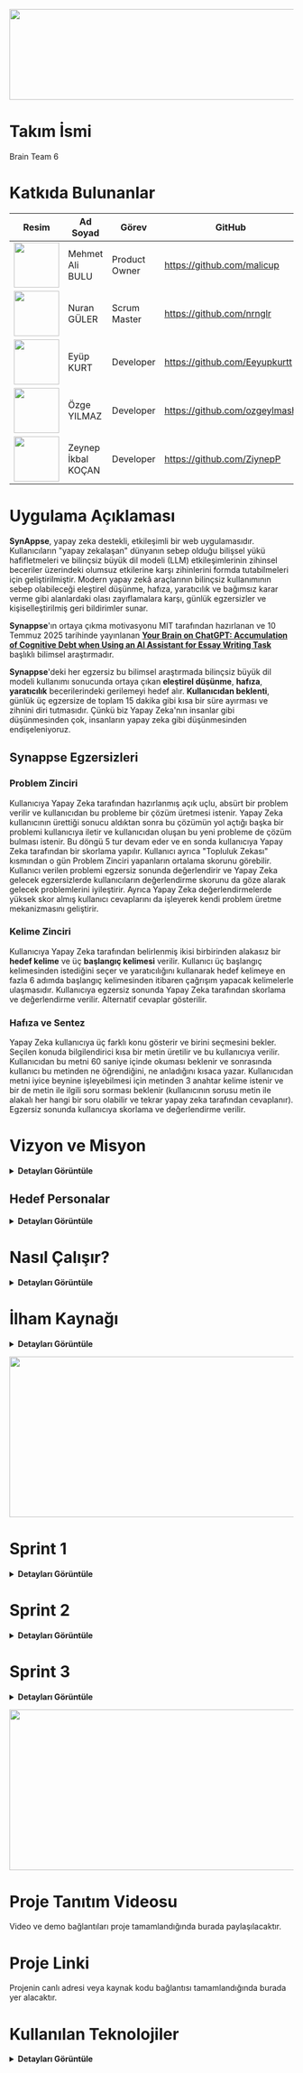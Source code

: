 
<p align="center">
 <img src="project_management/general/headers/logo.png" width="682" height="161"/> 
</p>


# Takım İsmi 

Brain Team 6


# Katkıda Bulunanlar

| Resim | Ad Soyad | Görev | GitHub | Linkedin |
| --- | --- | --- | --- | --- |
| <img src="project_management/general/devpics/mehmet.png" width="80" height="80"/> | Mehmet Ali BULU | Product Owner | https://github.com/malicup | https://www.linkedin.com/in/mehmet-ali-bulu-3b0869257/ |
| <img src="project_management/general/devpics/nuran.png" width="80" height="80"/> | Nuran GÜLER | Scrum Master | https://github.com/nrnglr | https://www.linkedin.com/in/nuran-güler-3439a0262/ |
| <img src="project_management/general/devpics/eyup.png" width="80" height="80"/> | Eyüp KURT | Developer | https://github.com/Eeyupkurtt | https://www.linkedin.com/in/eyupkurt/ |
| <img src="project_management/general/devpics/ozge.png" width="80" height="80"/> | Özge YILMAZ | Developer | https://github.com/ozgeylmash | https://www.linkedin.com/in/ozge-yillmaz/ |
| <img src="project_management/general/devpics/zeynep.png" width="80" height="80"/> | Zeynep İkbal KOÇAN | Developer | https://github.com/ZiynepP | https://www.linkedin.com/in/zeynep-ikbal-ko%C3%A7an-849b4a199/ |


# Uygulama Açıklaması

**SynAppse**, yapay zeka destekli, etkileşimli bir web uygulamasıdır. Kullanıcıların "yapay zekalaşan" dünyanın sebep olduğu bilişsel yükü hafifletmeleri ve bilinçsiz büyük dil modeli (LLM) etkileşimlerinin zihinsel beceriler üzerindeki olumsuz etkilerine karşı zihinlerini formda tutabilmeleri için geliştirilmiştir. Modern yapay zekâ araçlarının bilinçsiz kullanımının sebep olabileceği eleştirel düşünme, hafıza, yaratıcılık ve bağımsız karar verme gibi alanlardaki olası zayıflamalara karşı, günlük egzersizler ve kişiselleştirilmiş geri bildirimler sunar.

**Synappse**'ın ortaya çıkma motivasyonu MIT tarafından hazırlanan ve 10 Temmuz 2025 tarihinde yayınlanan [**Your Brain on ChatGPT: Accumulation of Cognitive Debt when Using an AI Assistant for Essay Writing Task**](https://arxiv.org/pdf/2506.08872) başlıklı bilimsel araştırmadır.

**Synappse**'deki her egzersiz bu bilimsel araştırmada bilinçsiz büyük dil modeli kullanımı sonucunda ortaya çıkan **eleştirel düşünme**, **hafıza**, **yaratıcılık** becerilerindeki gerilemeyi hedef alır. **Kullanıcıdan beklenti**, günlük üç egzersize de toplam 15 dakika gibi kısa bir süre ayırması ve zihnini diri tutmasıdır. Çünkü biz Yapay Zeka'nın insanlar gibi düşünmesinden çok, insanların yapay zeka gibi düşünmesinden endişeleniyoruz.

## Synappse Egzersizleri

### Problem Zinciri
Kullanıcıya Yapay Zeka tarafından hazırlanmış açık uçlu, absürt bir problem verilir ve kullanıcıdan bu probleme bir çözüm üretmesi istenir. Yapay Zeka kullanıcının ürettiği sonucu aldıktan sonra bu çözümün yol açtığı başka bir problemi kullanıcıya iletir ve kullanıcıdan oluşan bu yeni probleme de çözüm bulması istenir. Bu döngü 5 tur devam eder ve en sonda kullanıcıya Yapay Zeka tarafından bir skorlama yapılır. Kullanıcı ayrıca "Topluluk Zekası" kısmından o gün Problem Zinciri yapanların ortalama skorunu görebilir. Kullanıcı verilen problemi egzersiz sonunda değerlendirir ve Yapay Zeka gelecek egzersizlerde kullanıcıların değerlendirme skorunu da göze alarak gelecek problemlerini iyileştirir. Ayrıca Yapay Zeka değerlendirmelerde yüksek skor almış kullanıcı cevaplarını da işleyerek kendi problem üretme mekanizmasını geliştirir.

### Kelime Zinciri
Kullanıcıya Yapay Zeka tarafından belirlenmiş ikisi birbirinden alakasız bir **hedef kelime** ve üç **başlangıç kelimesi** verilir. Kullanıcı üç başlangıç kelimesinden istediğini seçer ve yaratıcılığını kullanarak hedef kelimeye en fazla 6 adımda başlangıç kelimesinden itibaren çağrışım yapacak kelimelerle ulaşmasıdır. Kullanıcıya egzersiz sonunda Yapay Zeka tarafından skorlama ve değerlendirme verilir. Alternatif cevaplar gösterilir.

### Hafıza ve Sentez
Yapay Zeka kullanıcıya üç farklı konu gösterir ve birini seçmesini bekler. Seçilen konuda bilgilendirici kısa bir metin üretilir ve bu kullanıcıya verilir. Kullanıcıdan bu metni 60 saniye içinde okuması beklenir ve sonrasında kullanıcı bu metinden ne öğrendiğini, ne anladığını kısaca yazar. Kullanıcıdan metni iyice beynine işleyebilmesi için metinden 3 anahtar kelime istenir ve bir de metin ile ilgili soru sorması beklenir (kullanıcının sorusu metin ile alakalı her hangi bir soru olabilir ve tekrar yapay zeka tarafından cevaplanır). Egzersiz sonunda kullanıcıya skorlama ve değerlendirme verilir.

# Vizyon ve Misyon

<details>
  <summary><strong>Detayları Görüntüle</strong></summary>

### Vizyon  
Yapay zeka çağında insan zihnini pasif bir kullanıcı olmaktan çıkarıp aktif bir üreticiye dönüştüren; bunu günlük bir alışkanlık haline getiren, bilişsel yetileri koruyan, geliştiren ve bireyin entelektüel bağımsızlığını sürdürülebilir kılan birinci öncelikli dijital zihin sağlığı platformu olmak.


### Misyon
Üretken yapay zekanın günlük yaşamdaki yaygın kullanımıyla ortaya çıkan “bilişsel borçlanma” riskine karşı, bilimsel temellere dayanan, hedef odaklı ve etkileşimli zihinsel egzersizlerle mücadele etmek. Kullanıcının eleştirel düşünme, hafıza, yaratıcılık ve karar verme gibi temel bilişsel yetilerini her gün küçük adımlarla, ama kalıcı biçimde güçlendirmek.

</details>


##  Hedef Personalar

<details>
  <summary><strong>Detayları Görüntüle</strong></summary>


###  Dijital Çağın Çocukları (Örn: İlkokul/Ortaokul Çağı)

**Meslek/Durum**: İlkokul veya ortaokul öğrencileri.

**Motivasyon**: Öğrenmeyi eğlenceli hale getirmek, okul derslerinde daha başarılı olmak ve dijital araçları bilinçli kullanma alışkanlığı edinmek. Ebeveynleri, çocuklarının teknoloji bağımlılığının zihinsel becerilerini olumsuz etkilemesinden endişe duyuyor olabilir.

**Acı Noktaları**: Kolay bilgiye ulaşımın getirdiği ezbercilik, okuduğunu anlama ve yorumlamada zorlanma, dikkat dağınıklığı, yaratıcı oyun ve düşünme süreçlerinde azalma. Okul ödevlerinde veya günlük hayatta kendi başlarına çözüm üretmek yerine hemen internete veya yapay zekaya yönelme eğilimi.

**Synappse'den Beklentisi**: Eğlenceli ve oyunlaştırılmış mini egzersizler aracılığıyla problem çözme, hafıza ve yaratıcılık becerilerini geliştirmek. Günlük rutinlerine kolayca entegre edilebilecek, kısa ve dikkat çekici aktivitelerle zihinsel çevikliklerini artırmak. Ebeveynler için ise çocuklarının zihinsel gelişimini destekleyen, güvenli ve eğitici bir alternatif sunması. Kolay modun varlığı sayesinde, çocukların sıkılmadan ve zorlanmadan katılabilecekleri bir deneyim.

### Yaratıcı Profesyonel (Örn: Dijital Pazarlamacı, Yazılımcı vb.)

**Meslek**: İçerik üreticisi, pazarlama uzmanı, yazılımcı, tasarımcı, araştırmacı.

**Motivasyon**: İşlerinde özgün ve taze fikirler üretme yeteneğini korumak. YZ'nin sunduğu hazır çözümlerin kendi yaratıcı kıvılcımlarını sönümlemesinden endişe duyuyorlar. Günlük yoğun tempoda zihinlerini aktif tutacak pratik yollar arıyorlar.

**Acı Noktaları**: Yaratıcılık tıkanıklığı, rutin işlerde zihinsel yorgunluk, yeni fikirler üretmekte hissedilen pasiflik. YZ'ye olan bağımlılığın uzun vadede kendi özgün düşünce süreçlerini köreltebileceği endişesi.

**Synappse'den Beklentisi**: Güne başlarken veya gün içinde kısa molalarda zihinlerini canlandıracak, yaratıcı düşünme modunu tetikleyecek mini egzersizler. Küçük zorluklarla beyinlerini zinde tutarak, yaratıcı esnekliklerini sürdürme ve ani fikirler üretme kapasitelerini destekleme.


###  Odaklanma Arayan Öğrenci (Örn: Üniversite Öğrencisi, Uzaktan Eğitim Alan)  

**Meslek**: Üniversite öğrencisi, uzaktan eğitim öğrencisi, sınavlara hazırlanan.

**Motivasyon**: Bilgiyi daha iyi akılda tutmak, okuduklarını ve öğrendiklerini derinlemesine anlamak. YZ'nin özet çıkarma gibi kolaylıklarının, aslında bilgiyi işleme ve hatırlama süreçlerini yüzeyselleştirdiğini fark etmiş olabilirler. Odaklanma sorunları ve bilgiye yüzeysel yaklaşım konusunda endişeliler.

**Acı Noktaları**: Uzun süreli odaklanma zorluğu, okuduklarını kısa sürede unutma, bilgiyi kendi cümleleriyle yorumlamakta veya sentezlemekte zorlanma. Sınavlar ve projelerde YZ'ye aşırı güvenme sonucu kendi öğrenme kaslarının zayıfladığını hissetme.

**Synappse'den Beklentisi**: Hafızayı güçlendirmeye yönelik kısa, etkileşimli alıştırmalar. Bilgiyi daha iyi içselleştirmelerine yardımcı olacak, eleştirel okuma ve analiz becerilerini nazikçe geliştirecek günlük görevler. Öğrenme süreçlerindeki küçük aksaklıkları gidermek için pratik bir destek.




###  Bilinçli Teknoloji Kullanıcısı (Örn: Farkediyorum, Gelişiyorum)

**Meslek**: Çeşitli (yönetici, ebeveyn, serbest çalışan)

**Motivasyon**: Dijital araçların ve YZ'nin getirdiği kolaylıkların kendi bağımsız düşünme ve karar verme süreçlerini nasıl etkilediğini merak eden, bu konuda bilinçli adımlar atmak isteyen kişiler. Zihinsel keskinliklerini korumak ve "dijital beynimi tembelleştiriyor mu?" sorusuna yanıt arıyorlar.

**Acı Noktaları**: Günlük kararlarda dahi YZ'ye veya internete başvurma alışkanlığı, kendi başına çözüm üretme cesaretinde azalma hissi. Zihinsel "otomatik pilot" modundan çıkma ihtiyacı. Odaklanma süresinin kısalması.

**Synappse'den Beklentisi**: Günlük rutinlerine kolayca entegre edebilecekleri, zihinsel çevikliklerini artıracak ve bağımsız karar verme kaslarını nazikçe çalıştıracak kısa egzersizler. YZ'nin olası olumsuz etkilerine karşı küçük bir zihinsel antrenman niteliğinde bir uygulama.

</details>


#  Nasıl Çalışır?

<details>
  <summary><strong>Detayları Görüntüle</strong></summary>

1. **Etkileşimli Arayüz**  
   Kullanıcı uygulamaya girdiğinde, zihinsel yetileri temsil eden loblara ayrılmış **interaktif bir beyin haritası** ile karşılaşır. Her lob belirli bir bilişsel alanı temsil eder. Kullanıcı bu harita üzerinden kendi zihinsel yolculuğunu özgürce başlatır.

2. **Lob Seçimi**  
   Kullanıcı aşağıdaki seçeneklerden bir lob belirleyerek o güne özel egzersizlere başlar:  
   - **Frontal Lob:** Eleştirel düşünme ve karar verme  
   - **Parietal Lob:** Dikkat ve problem çözme  
   - **Temporal Lob:** Hafıza ve dil  
   - **Oksipital Lob:** Görsel analiz görevleri  

3. **Yapay Zekâ Destekli Egzersiz**  
   Seçilen lob doğrultusunda, üretken yapay zekâ tarafından **dinamik olarak üretilmiş görevler** sunulur. Bu görevler aşağıdaki bilişsel alanları hedefler:  
   - Hafıza  
   - Mantık  
   - Dikkat  
   - Görsel/işitsel işlemleme  
   - Eleştirel düşünme  
   Yapay zekâ burada cevap üreten değil, **bilişsel görev tasarlayan** bir araç olarak görev yapar.

4. **Zaman Takibi ve Odak Ölçümü**  
   Her görevde aşağıdaki veriler izlenir:  
   - Tepki süresi  
   - Dikkat süresi  
   - Yanıt kalitesi  
   Bu veriler kullanılarak kullanıcının anlık bilişsel performansı analiz edilir ve gelişimi takip edilir.

5. **Nöro-Bilgilendirme**  
   Görev başlamadan önce, seçilen lobun işlevi hakkında kısa bir bilimsel açıklama sunulur.  
   > Örneğin: “Frontal lob, planlama ve karar verme süreçlerini yönetir. Bugünkü egzersiziniz bu becerileri hedef alacak.”  
   Bu yaklaşım, kullanıcıyı yalnızca egzersize değil, **beyniyle olan ilişkisine** de bilinçli şekilde dahil eder.

6. **Geribildirim ve Değerlendirme**  
   Görev sonunda yapay zekâ şu analizleri sağlar:  
   - Performans puanı  
   - Güçlü ve gelişime açık alanlar  
   - Kişiselleştirilmiş egzersiz önerileri  
   Kullanıcı, hangi alanda ne kadar geliştiğini doğrudan görebilir.

7. **Gelişim Takibi Paneli**  
   Kullanıcıya özel panelde, **lob bazlı bilişsel performans** zaman içinde grafiklerle görselleştirilir.  
   > Örneğin: “Parietal lob performansında %18 artış gözlemlendi.”  
   Böylece kullanıcı kendi bilişsel haritasını adım adım inşa eder.

8. **Günlük Görev & Lob Döngüsü**  
   Uygulama her gün farklı bir lobu hedef alacak şekilde görev önerir:  
   - Pazartesi → Frontal  
   - Salı → Temporal  
   - Çarşamba → Oksipital  
   Bu sistem, **nöroplastisiteyi destekleyen dengeli bir zihinsel antrenman** yapısı oluşturur.

9. **Yapay Zekâ Destekli Tavsiyeler**  
   AI, geçmiş görev verilerini analiz ederek kullanıcıya özel öneriler sunar:  
   > “Bu hafta Parietal lob performansınızda düşüş gözlemlendi. Dikkat egzersizlerine ağırlık vermenizi öneriyoruz.”

Bu yapı sayesinde **Synappse**, yalnızca bir beyin egzersizi aracı değil; **kişisel, bilimsel ve sürdürülebilir bir zihinsel gelişim platformudur.**

</details>


# İlham Kaynağı

<details>
  <summary><strong>Detayları Görüntüle</strong></summary>

Projemiz, MIT Media Lab tarafından yürütülen **"Your Brain on ChatGPT: Accumulation of Cognitive Debt..."** başlıklı akademik çalışmanın bulgularını temel almaktadır. Bu çalışma, YZ asistanlarının kullanımının kısa vadede bilişsel yükü azaltsa da, uzun vadede ciddi bilişsel maliyetler yarattığını ortaya koymuştur. Biz bu temel sorunu **"Bilişsel Borçlanma"** olarak adlandırıyoruz.

### Bilişsel borçlanmanın temel belirtileri ve hedeflediğimiz problemler şunlardır:

1. **Eleştirel Düşünme ve Problem Çözme Becerilerinde Azalma:**  
YZ'nin sunduğu hazır, sentezlenmiş ve tekil cevaplar, beynin karmaşık sorunları analiz etme, farklı bakış açılarını değerlendirme, argümanlardaki hataları tespit etme ve özgün çözümler üretme yeteneğini zayıflatır.  

2. **Hafıza Zayıflığı ve Yüzeysel Öğrenme:**  
Bilgiyi araştırma, anlama ve kendi kelimelerimizle yeniden yapılandırma süreci, bilginin kalıcı hafızaya kaydedilmesini sağlar. YZ bu süreci atlayarak bilgiyi doğrudan sunduğunda, öğrenme ve hatırlama süreçleri yüzeyselleşir. Çalışma, YZ kullananların yazdıkları metinlerden dakikalar sonra bile alıntı yapamadığını göstermiştir.  

3. **Yaratıcılık ve Özgün Düşüncenin Körelmesi:**  
Çalışmanın EEG verileri, YZ kullanımının beynin yaratıcılıkla ilişkili sinirsel ağlarının daha az aktif olmasına neden olduğunu göstermektedir. YZ'nin genellikle en "olasılıklı" ve tahmin edilebilir çıktıları üretmesi, zamanla kalıpların dışında düşünme (divergent thinking) yeteneğimizi köreltebilir.  

4. **Bağımsız Karar Verme Yeteneğinde Gerileme:**  
Beynin planlama, organizasyon, izleme ve karar verme gibi yürütücü işlevlerle (executive functions) ilgili bölgeleri, YZ kullanımıyla daha az aktif hale gelir. Bu durum, gelecekte YZ olmadan bir görevi baştan sona planlama ve yönetme konusunda zorluklar yaşanmasına neden olabilir.

Kaynak: [Your Brain on ChatGPT: Accumulation of Cognitive Debt | MIT](https://arxiv.org/pdf/2506.08872v1)

</details>


<p align="center">
 <img src="project_management/general/headers/github_sprints.png" width="830" height="285"/> 
</p>


# Sprint 1
<details>
  <summary><strong>Detayları Görüntüle</strong></summary>

### Sprint Bilgileri
- Sprint Başlangıç Tarihi: 24.06.2025  
- Sprint Bitiş Tarihi: 06.07.2025  
- Sprint Süresi: 13 Gün 
- Takım: AI Grup 6  

---

### Sprint Review

**Sprint İçindeki Beklenen Puan Tamamlanması:**

- **Hedeflenen Puan:** *135 Puan*

**Puan Tamamlama Mantığı:**

- Toplamda **1000 puanlık** genel hedef belirlendi.
- **1. Sprint**: Fikir üretimi, planlama ve tasarım odaklı olduğu için **135 puan** hedeflendi ve tamamlandı.  
- **2. Sprint**: Kodlama, API entegrasyonu ve temel işlevlerin geliştirilmesi için **480 puan** hedeflenmektedir.  
- **3. Sprint**: Entegrasyon, test ve son düzeltmeler için **385 puanlık** bir hedef öngörülmektedir.


### Sprint Review Görselleri

<p align="center">
  <img src="project_management/sprint1_documents/Sprint_Board1.jpg" width="644" height="650"/>  
  <br><strong>Sprint Board 1 </strong>
</p>

<p align="center">
  <img src="project_management/sprint1_documents/Sprint_Board2.jpg" width="644" height="650"/>  
  <br><strong>Sprint Board (Devamı) </strong>
</p>

<p align="center">
  <img src="project_management/sprint1_documents/Burndown_Chart.jpg" width="644" height="650"/>  
  <br><strong>Burndown Chart</strong>
</p>

<p align="center">
  <img src="project_management/sprint1_documents/Home_Page.jpg" width="644" height="650"/>  
  <br><strong>Home Page</strong>
</p>

<p align="center">
  <img src="project_management/sprint1_documents/Login_Page.jpg" width="644" height="650"/>  
  <br><strong>Login Page</strong>
</p>

---

### Daily Scrum

**Sprint 1 Günlük İş Takibi**

| Gün | Tarih       | Yapılan İşler                                                   | Tamamlanan Görev(ler)                                               | Puan |
|-----|-------------|------------------------------------------------------------------|----------------------------------------------------------------------|------|
| 1   | 24.06.2025  | Sprint başlatıldı, proje konsepti oluşturuldu                   | Proje konsepti belirleme                                            | 15   |
| 2   | 25.06.2025  | Ana fikir netleştirildi, problem tanımı yazıldı                 | Proje fikrinin oluşturulması                                        | 15   |
| 3   | 26.06.2025  | Rol dağılımları yapıldı, görev paylaşımı netleşti               | Takım içi görev ve rol dağılımı                                     | 15   |
| 4   | 27.06.2025  | Uygulama özelleştirildi, teknik araştırmalara başlandı          | Uygulama fikrinin özelleştirilmesi + Teknik araştırma (kısmen)     | 10   |
| 5   | 28.06.2025  | Teknik araştırma tamamlandı                                     | Teknik araştırmaların tamamı                                       | 10   |
| 6   | 29.06.2025  | Logo çizildi, GitHub yapısı oluşturuldu                         | Logo tasarımı + README & GitHub yapısı                             | 10   |
| 7   | 30.06.2025  | Dokümantasyon taslağı hazırlandı                                | Taslak dokümantasyon                                               | 10   |
| 8   | 01.07.2025  | Backend API bağlantısı taslaklandı                              | API bağlantısı backend taslakları                                  | 5    |
| 9   | 02.07.2025  | Login sayfası Figma’da tasarlandı                               | Login sayfası tasarımı                                             | 5    |
| 10  | 03.07.2025  | Header tasarımı tamamlandı                                      | Web sayfası header tasarımı                                        | 5    |
| 11  | 04.07.2025  | Burndown chart çizildi, sprint dokümantasyonu yapıldı           | Chart + Sprint 1 dökümanı                                          | 10   |
| 12  | 05.07.2025  | Landing page tasarımı başlatıldı                                | Landing page tasarımına başlanması                                 | 5    |
| 13  | 06.07.2025  | Feature listesi çıkarıldı, sprint sonlandırıldı                 | Feature listesi (in progress)                                      | 5    |

**Toplam Puan:** 135

<p align="center">
  <img src="project_management/sprint1_documents/WhatsApp_Chat1.jpg" width="644" height="650"/>  
  <br><strong>WhatsApp Chat</strong>
</p>

<p align="center">
  <img src="project_management/sprint1_documents/WhatsApp_Chat2.jpg" width="644" height="650"/>  
  <br><strong>WhatsApp Chat</strong>
</p>


- UI tasarımlarında Figma kullanılmasına karar verildi.
- Proje yönetim aracı olarak Miro kullanılmasına karar verildi.
- Günlük scrum toplantıları, takımın müsaitlik durumuna göre WhatsApp ve Google Meets üzerinden gerçekleştirildi.
- Giriş sistemi için E-posta kullanılmasına karar verildi.

---

### Sprint Retrospektive

**Neler iyi gitti?**

• Takım içi iletişim güçlüydü: Fikir alışverişleri hızlı ve verimliydi, herkes birbirine destek oldu.  
• Roller netti, görev dağılımı oturdu: Herkes kendi sorumluluk alanını biliyordu ve bu, işlerin düzenli ilerlemesini sağladı.  
• Teknik araştırma süreci çok verimli geçti: Django, yapay zeka entegrasyonu ve frontend teknolojileri hakkında önemli bilgiler edindik, bu da sonraki adımlar için sağlam bir temel oluşturdu.

**Neler geliştirilmeli?**

• **Yapay Zeka Egzersizlerinin Kalitesi ve Çeşitliliği:** Belirlenen 4 zihinsel problem ile uyum daha iyi analiz edilmeli.  
• **Kullanıcı Geri Bildirim Mekanizması:** Geri bildirim toplayacak mekanizmalar entegre edilmeli.  
• **Frontend Kullanıcı Deneyimi (UX):** Web uyumluluk ve sezgisel arayüz gözden geçirilmeli.  
• **Hata Ayıklama ve Test Süreçleri:** Yapay zekâ ile backend etkileşimleri için sistematik test yapısı kurulmalı.  
• **Teknik Borç Yönetimi:** Kod tekrarları azaltılmalı, kod açıklamaları ve yorumlar düzenli hâle getirilmeli.

**Bir sonraki sprintte:**

• Zaman yönetimi iyileştirilecek, tahminler daha gerçekçi yapılacak.  
• MVP için her zihinsel problem alanına ait 2 egzersiz tamamlanacak.  
• Kullanıcı geri bildirim sistemi entegre edilecek.

</details>


# Sprint 2

<details>
  <summary><strong>Detayları Görüntüle</strong></summary>

### Sprint 2 Bilgileri
- Sprint Başlangıç Tarihi: 08.07.2025  
- Sprint Bitiş Tarihi: 20.07.2025  
- Sprint Süresi: 12 Gün 
- Takım: Brain Team 6

  Puan Tamamlama Mantığı:
  **2. Sprint**: Kodlama, API entegrasyonu ve temel işlevlerin geliştirilmesi için **480 puan** hedeflenmektedir.

  

### Sprint 2 Review Görselleri

<p align="center">
  <img src="project_management/sprint2_documents/sprint2_Board-1.jpeg" width="644" height="650"/>  
  <br><strong>Sprint Board 2.1 </strong>
</p>

<p align="center">
  <img src="project_management/sprint2_documents/sprint2_Board-2.jpeg" width="644" height="650"/>  
  <br><strong>Sprint Board 2.2 </strong>
</p>

<p align="center">
  <img src="project_management/sprint2_documents/Burndown_Chart2.jpeg" width="644" height="650"/>  
  <br><strong>Burndown Chart</strong>
</p>

<p align="center">
  <img src="project_management/sprint2_documents/Home_Page2.jpeg" width="644" height="750"/>  
  <br><strong>Landing Page</strong>
</p>

<p align="center">
  <img src="project_management/sprint2_documents/demo1.gif" width="644" height="650"/>  
  <br><strong>Landing Page GIF</strong>
</p>

<p align="center">
  <img src="project_management/sprint2_documents/demo2.gif" width="644" height="650"/>  
  <br><strong>Egzersiz Seçim Sayfası</strong>
</p>

<p align="center">
  <img src="project_management/sprint2_documents/Temporal_Lob.jpeg" width="644" height="650"/>  
  <br><strong>Yaratıcılık Egzerzisi Demo</strong>
</p>

<p align="center">
  <img src="project_management/sprint2_documents/Temporal_Lob2.jpeg" width="644" height="650"/>  
  <br><strong>Yaratıcılık Egzersizi Paneli demo</strong>
</p>

<p align="center">
  <img src="project_management/sprint2_documents/Lob_cıkt.jpeg" width="644" height="650"/>  
  <br><strong>Egzersiz Sonrası AI Feedback Demo</strong>
</p>

<p align="center">
  <img src="project_management/sprint2_documents/WhatsApp_chat3.jpeg" width="644" height="650"/>  
  <br><strong>Yapılan Görüşmeler</strong>
</p>
---

**Sprint 2 Günlük İş Takibi**

| Gün | Tarih       | Yapılan İşler                                                   | Tamamlanan Görev(ler)                                               | Puan |
|-----|-------------|------------------------------------------------------------------|----------------------------------------------------------------------|------|
| 1   | 07.07.2025  | Landing page Figma tasarımına başlandı ve ilk taslaklar oluşturuldu | -                                                                   | 10   |
| 2   | 08.07.2025  | Tasarım ilerletildi, landing page frontend kodlamasına geçildi  | -                                                                   | 20   |
| 3   | 09.07.2025  | Landing page kodlama devam etti, egzersiz sayfası tasarımı başlatıldı | -                                                               | 20   |
| 4   | 10.07.2025  | Egzersiz sayfası tasarımı tamamlandı, kodlamaya geçildi         | Landing page tasarımı + kodlama                                    | 30   |
| 5   | 11.07.2025  | Egzersiz sayfası kodlaması yapıldı, login/sign up sayfaları tasarlandı | Egzersiz sayfası tasarımı + kodlama                           | 30   |
| 6   | 12.07.2025  | Login/sign up frontend kodlama ve Django bağlantısı sağlandı    | Login & Sign up kodlama + backend bağlantısı                       | 30   |
| 7   | 13.07.2025  | AI destekli lob simülasyonu başlatıldı, temel işlevler oluşturuldu | AI destekli lob simülasyon taslağı                               | 30   |
| 8   | 14.07.2025  | AI destekli lob soruları backend'e bağlandı ve test edildi      | Backend bağlantısı + test                                          | 40   |
| 9   | 15.07.2025  | Frontal lob testleri yapıldı, GitHub branch yapısı kuruldu      | Frontal lob testi + GitHub branch yapısı                          | 40   |
| 10  | 16.07.2025  | Yapay zeka modeli araştırması yapıldı, frontal lob geliştirildi | Proje uyumluluğu araştırması + frontal lob geliştirme             | 40   |
| 11  | 17.07.2025  | Oksipital ve parietal loblar geliştirildi                       | Oksipital + parietal lob                                          | 40   |
| 12  | 18.07.2025  | Temporal lob geliştirildi, son testler yapıldı                  | Temporal lob                                                       | 30   |
| 13  | 19.07.2025  | Son kontroller ve eksik işler tamamlandı                        | Kalan küçük görevler                                              | 30   |
| 14  | 20.07.2025  | Sprint 2 raporu ve dokümantasyonu hazırlandı                    | Sprint kapanışı + raporlama                                       | 10   |

**Toplam Puan:** 400

### Sprint Retrospektive

**Neler iyi gitti?**

• Planlanan her gün Google Meet'de buluşuldu, asla aksama olmadı.  
• Takım üyelerinin meşguliyetlerine göre görev dağılımı iyi yapıldı, herkes görevini yerine getirdi.
• Proje geliştirme aşamasında kullanılan teknolojileri daha önce kullanmayan takım arkadaşlarının öğrenme süreci iyi geçti, hızlı bir şekilde adapte oldular.

**Neler geliştirilmeli?**

• **Yapay Zeka'dan Alınan Geri Dönüşler:** Promptlar üzerine daha fazla düşünülmeli ve iyi bir fine tuning yapılmalı.  
• **Geliştirme Hızı:** Sprint 3'e girerken geliştirme hızı en üst seviyeye çıkarılmalı.  
• **Geliştirme Planlaması** Projenin kalan geliştirme kısımları iyi bir şekilde adımlara bölünmeli ve planlanmalı.   
• **Teknik Borç Yönetimi:** Kod satırları düzenlemeli ve clean code prosedürlerinin uygulandığından emin olunmalı.

**Bir sonraki sprintte:**

• Ekip görevlendirilmesi çok net yapılacak.  
• Lob isimlendirilmesinden vazgeçilip, egzersiz isimlendirilmesine geçilecek.  
• Yapay zekadan alınan yanıtların iyileştirilmesi için detaylı araştırmalar yapılacak.
• Backend ve Frontend birleştirilecek.



</details>


# Sprint 3

<details>
  <summary><strong>Detayları Görüntüle</strong></summary>
 
Geliştirme ilerledikçe güncellenecektir.

</details>


<p align="center">
 <img src="project_management/general/headers/github_footer.png" width="830" height="285"/> 
</p>


# Proje Tanıtım Videosu  
Video ve demo bağlantıları proje tamamlandığında burada paylaşılacaktır.

# Proje Linki  
Projenin canlı adresi veya kaynak kodu bağlantısı tamamlandığında burada yer alacaktır.

# Kullanılan Teknolojiler  
<details>
  <summary><strong>Detayları Görüntüle</strong></summary>

| **Katman**        | **Teknoloji**                               |
|-------------------|--------------------------------------------|
| **Frontend**      |  |
| **Backend**       |  |
| **API / Yapay Zekâ** |  |
| **Veritabanı**    |  |

> **Not:** Proje tamamlandığında kullanılan tüm teknolojiler bu bölümde güncellenerek detaylı şekilde listelenecektir.

</details>
